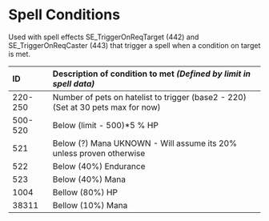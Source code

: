 # Spell Conditions

Used with spell effects SE\_TriggerOnReqTarget \(442\) and SE\_TriggerOnReqCaster \(443\) that trigger a spell when a condition on target is met.

| **ID** | **Description of condition to met** _\(Defined by **limit** in spell data\)_ |
| :--- | :--- |
| 220-250 | Number of pets on hatelist to trigger \(base2 - 220\) \(Set at 30 pets max for now\) |
| 500-520 | Below \(limit - 500\)\*5  % HP |
| 521 |  Below \(?\) Mana UKNOWN - Will assume its 20% unless proven otherwise |
| 522 | Below \(40%\) Endurance |
| 523 | Below \(40%\) Mana |
| 1004 | Bellow \(80%\) HP |
| 38311 | Bellow \(10%\) Mana |

